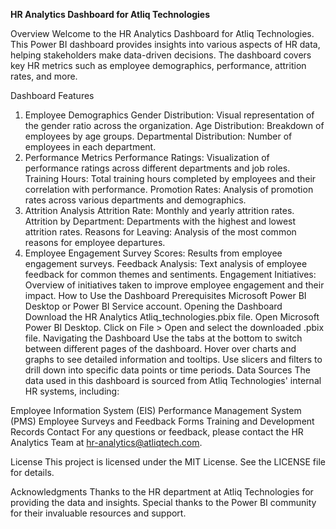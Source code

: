 **HR Analytics Dashboard for Atliq Technologies**

Overview
Welcome to the HR Analytics Dashboard for Atliq Technologies. This Power BI dashboard provides insights into various aspects of HR data, helping stakeholders make data-driven decisions. The dashboard covers key HR metrics such as employee demographics, performance, attrition rates, and more.

Dashboard Features
1. Employee Demographics
Gender Distribution: Visual representation of the gender ratio across the organization.
Age Distribution: Breakdown of employees by age groups.
Departmental Distribution: Number of employees in each department.
2. Performance Metrics
Performance Ratings: Visualization of performance ratings across different departments and job roles.
Training Hours: Total training hours completed by employees and their correlation with performance.
Promotion Rates: Analysis of promotion rates across various departments and demographics.
3. Attrition Analysis
Attrition Rate: Monthly and yearly attrition rates.
Attrition by Department: Departments with the highest and lowest attrition rates.
Reasons for Leaving: Analysis of the most common reasons for employee departures.
4. Employee Engagement
Survey Scores: Results from employee engagement surveys.
Feedback Analysis: Text analysis of employee feedback for common themes and sentiments.
Engagement Initiatives: Overview of initiatives taken to improve employee engagement and their impact.
How to Use the Dashboard
Prerequisites
Microsoft Power BI Desktop or Power BI Service account.
Opening the Dashboard
Download the HR Analytics Atliq_technologies.pbix file.
Open Microsoft Power BI Desktop.
Click on File > Open and select the downloaded .pbix file.
Navigating the Dashboard
Use the tabs at the bottom to switch between different pages of the dashboard.
Hover over charts and graphs to see detailed information and tooltips.
Use slicers and filters to drill down into specific data points or time periods.
Data Sources
The data used in this dashboard is sourced from Atliq Technologies' internal HR systems, including:

Employee Information System (EIS)
Performance Management System (PMS)
Employee Surveys and Feedback Forms
Training and Development Records
Contact
For any questions or feedback, please contact the HR Analytics Team at hr-analytics@atliqtech.com.

License
This project is licensed under the MIT License. See the LICENSE file for details.

Acknowledgments
Thanks to the HR department at Atliq Technologies for providing the data and insights.
Special thanks to the Power BI community for their invaluable resources and support.
